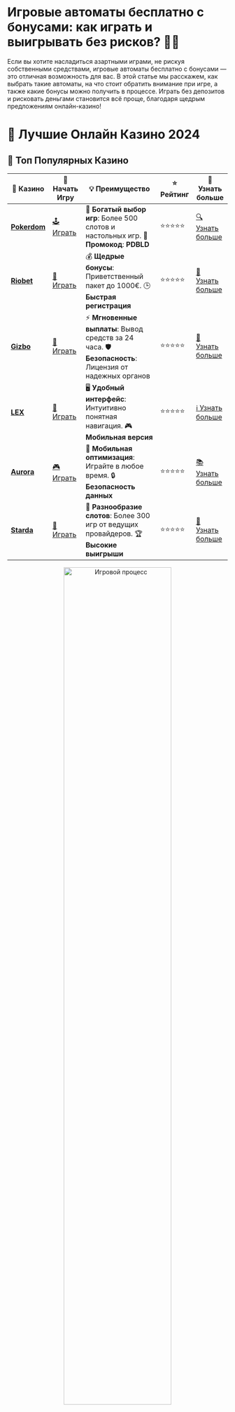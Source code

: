 # **Игровые автоматы бесплатно с бонусами: как играть и выигрывать без рисков? 🎰💸**

Если вы хотите насладиться азартными играми, не рискуя собственными средствами, игровые автоматы бесплатно с бонусами — это отличная возможность для вас. В этой статье мы расскажем, как выбрать такие автоматы, на что стоит обратить внимание при игре, а также какие бонусы можно получить в процессе. Играть без депозитов и рисковать деньгами становится всё проще, благодаря щедрым предложениям онлайн-казино!

# 🎰 Лучшие Онлайн Казино 2024

## 🌟 Топ Популярных Казино

| 🎲 **Казино** | 🔗 **Начать Игру** | 💡 **Преимущество** | ⭐ **Рейтинг** | 🔗 **Узнать больше** |
|--------------|---------------------|---------------------|----------------|----------------------|
| [**Pokerdom**](https://brandplay.link/4k77v2yx) | [🕹️ Играть](https://brandplay.link/4k77v2yx) | 🎉 **Богатый выбор игр**: Более 500 слотов и настольных игр. 🎁 **Промокод**: **PDBLD** | ⭐⭐⭐⭐⭐ | [🔍 Узнать больше](https://brandplay.link/4k77v2yx) |
| [**Riobet**](https://brandplay.link/7xBLTPyj) | [🎰 Играть](https://brandplay.link/7xBLTPyj) | 💰 **Щедрые бонусы**: Приветственный пакет до 1000€. 🕒 **Быстрая регистрация** | ⭐⭐⭐⭐⭐ | [📖 Узнать больше](https://brandplay.link/7xBLTPyj) |
| [**Gizbo**](https://brandplay.link/bprXw4YV) | [🎲 Играть](https://brandplay.link/bprXw4YV) | ⚡ **Мгновенные выплаты**: Вывод средств за 24 часа. 🛡️ **Безопасность**: Лицензия от надежных органов | ⭐⭐⭐⭐⭐ | [📝 Узнать больше](https://brandplay.link/bprXw4YV) |
| [**LEX**](https://brandplay.link/zW4hdDFV) | [🤑 Играть](https://brandplay.link/zW4hdDFV) | 🖥️ **Удобный интерфейс**: Интуитивно понятная навигация. 🎮 **Мобильная версия** | ⭐⭐⭐⭐⭐ | [ℹ️ Узнать больше](https://brandplay.link/zW4hdDFV) |
| [**Aurora**](https://10trafic-stat2.com/click/668546556bcc6313411604bd/6766/13032/subaccount) | [🎮 Играть](https://10trafic-stat2.com/click/668546556bcc6313411604bd/6766/13032/subaccount) | 📱 **Мобильная оптимизация**: Играйте в любое время. 🔒 **Безопасность данных** | ⭐⭐⭐⭐⭐ | [📚 Узнать больше](https://10trafic-stat2.com/click/668546556bcc6313411604bd/6766/13032/subaccount) |
| [**Starda**](https://brandplay.link/fB7xwRFL) | [🎯 Играть](https://brandplay.link/fB7xwRFL) | 🎰 **Разнообразие слотов**: Более 300 игр от ведущих провайдеров. 🏆 **Высокие выигрыши** | ⭐⭐⭐⭐⭐ | [🔎 Узнать больше](https://brandplay.link/fB7xwRFL) |

<div align="center">
    <img src="https://i.pinimg.com/originals/87/9e/b9/879eb9354dd0699582408b68f2e253b2.gif" alt="Игровой процесс" width="70%">
</div>

## 💎 Лучшие Бонусы и Акции

| 🎲 **Казино** | 🔗 **Начать Игру** | 💡 **Преимущество** | ⭐ **Рейтинг** | 🔗 **Узнать больше** |
|--------------|---------------------|---------------------|----------------|----------------------|
| [**Kometa**](https://brandplay.link/8ZymQJV8) | [🎰 Играть](https://brandplay.link/8ZymQJV8) | 🎁 **Эксклюзивные бонусы**: Регулярные акции и промо. 🔄 **Программы лояльности** | ⭐⭐⭐⭐☆ | [🔍 Узнать больше](https://brandplay.link/8ZymQJV8) |
| [**R7**](https://brandplay.link/bMd3Yjsw) | [🕹️ Играть](https://brandplay.link/bMd3Yjsw) | 🕒 **Круглосуточная поддержка**: Всегда на связи. 💸 **Высокие лимиты** | ⭐⭐⭐⭐☆ | [📖 Узнать больше](https://brandplay.link/bMd3Yjsw) |
| [**7K**](https://brandplay.link/BvQyFShp) | [🎲 Играть](https://brandplay.link/BvQyFShp) | 🌟 **Эксклюзивные бонусы**: Только для VIP игроков. 🎉 **Сезонные акции** | ⭐⭐⭐⭐☆ | [📝 Узнать больше](https://brandplay.link/BvQyFShp) |
| [**Kent**](https://brandplay.link/Fv2WP3js) | [🤑 Играть](https://brandplay.link/Fv2WP3js) | 📈 **Высокий RTP**: Более 98%. 💼 **Профессиональная поддержка** | ⭐⭐⭐⭐☆ | [ℹ️ Узнать больше](https://brandplay.link/Fv2WP3js) |
| [**1Xslots**](https://brandplay.link/hSB1khtr) | [🎮 Играть](https://brandplay.link/hSB1khtr) | 🎉 **Множество акций**: Еженедельные бонусы и турниры. 🛡️ **Безопасность** | ⭐⭐⭐⭐☆ | [📚 Узнать больше](https://brandplay.link/hSB1khtr) |
| [**Gama**](https://brandplay.link/j6NMKsDz) | [🎯 Играть](https://brandplay.link/j6NMKsDz) | 🔍 **Интуитивный интерфейс**: Легкость использования. 🏅 **Престижные турниры** | ⭐⭐⭐⭐☆ | [🔎 Узнать больше](https://brandplay.link/j6NMKsDz) |

<div align="center">
    <img src="https://i.pinimg.com/originals/87/9e/b9/879eb9354dd0699582408b68f2e253b2.gif" alt="Игровой процесс" width="70%">
</div>

## 🚀 Быстрые Выигрыши и Поддержка

| 🎲 **Казино** | 🔗 **Начать Игру** | 💡 **Преимущество** | ⭐ **Рейтинг** | 🔗 **Узнать больше** |
|--------------|---------------------|---------------------|----------------|----------------------|
| [**Onion**](https://brandplay.link/zBGRVpQ9) | [🎰 Играть](https://brandplay.link/zBGRVpQ9) | 🤑 **Низкие ставки**: Идеально для начинающих. 🔄 **Быстрые выводы** | ⭐⭐⭐⭐☆ | [🔍 Узнать больше](https://brandplay.link/zBGRVpQ9) |
| [**Чемпион**](https://temon-gter.cfd/go/lRq?p80412p304504pcc44t17455) | [🕹️ Играть](https://temon-gter.cfd/go/lRq?p80412p304504pcc44t17455) | 🏅 **Лояльная программа**: Награды за активность. 🎁 **Ежемесячные бонусы** | ⭐⭐⭐⭐☆ | [📖 Узнать больше](https://temon-gter.cfd/go/lRq?p80412p304504pcc44t17455) |
| [**Vavada**](https://vavadapartner.pro/?promo=ea5c9275-6854-4505-94fc-95ab18221945-linkb2) | [🎲 Играть](https://vavadapartner.pro/?promo=ea5c9275-6854-4505-94fc-95ab18221945-linkb2) | 🚀 **Быстрая регистрация**: Начните играть мгновенно. 🔐 **Безопасные транзакции** | ⭐⭐⭐⭐☆ | [📝 Узнать больше](https://vavadapartner.pro/?promo=ea5c9275-6854-4505-94fc-95ab18221945-linkb2) |
| [**Friends**](https://gofriends.kim/linkb2) | [🤑 Играть](https://gofriends.kim/linkb2) | 🤝 **Социальные игры**: Играйте с друзьями. 🌐 **Мультиплатформенность** | ⭐⭐⭐⭐☆ | [ℹ️ Узнать больше](https://gofriends.kim/linkb2) |
| [**1WIN**](https://brandplay.link/smXVpBbG) | [🎮 Играть](https://brandplay.link/smXVpBbG) | 🏆 **Спортивные ставки**: Широкий выбор видов спорта. 💵 **Высокие коэффициенты** | ⭐⭐⭐⭐☆ | [📚 Узнать больше](https://brandplay.link/smXVpBbG) |
| [**Drip**](https://drp-ircp01.com/c07e6a3db) | [🎯 Играть](https://drp-ircp01.com/c07e6a3db) | 🌐 **Инновационные игры**: Новейшие игровые технологии. 🛡️ **Высокая безопасность** | ⭐⭐⭐⭐☆ | [🔎 Узнать больше](https://drp-ircp01.com/c07e6a3db) |
| [**JoyCasino**](https://rpc30.call2me.pro/?/ru/registration?apkpop=0&partner=p24970p3291217pc98f) | [🎰 Играть](https://rpc30.call2me.pro/?/ru/registration?apkpop=0&partner=p24970p3291217pc98f) | 🎁 **Приятные бонусы**: Ежедневные акции и подарки. 🕹️ **Разнообразие игр** | ⭐⭐⭐⭐☆ | [🔍 Узнать больше](https://rpc30.call2me.pro/?/ru/registration?apkpop=0&partner=p24970p3291217pc98f) |

<div align="center">
    <img src="https://i.pinimg.com/originals/87/9e/b9/879eb9354dd0699582408b68f2e253b2.gif" alt="Игровой процесс" width="70%">
</div>
---

✨ **Выбирайте лучшее казино для себя и наслаждайтесь игрой! Удачи!** ✨
![Игровые автоматы бесплатно с бонусами](https://i.pinimg.com/originals/a9/29/6e/a9296ea1cf6a7c20a985e593451f0323.png)

## Что такое **игровые автоматы бесплатно с бонусами**? 🎁

**Игровые автоматы бесплатно с бонусами** — это игровые машины, в которых можно играть без первоначальных вложений, используя бонусные средства или фриспины, предоставленные онлайн-казино. Это позволяет вам испытать удачу, не рискуя собственными деньгами, и даже выигрывать реальные деньги, если условия бонуса позволяют.

В таких играх могут быть предложены **бонусы за регистрацию**, **фриспины** на популярных слотах, а также другие акционные предложения, которые позволяют игрокам тестировать игровые автоматы бесплатно.

## Какие **бонусы** могут быть у игровых автоматов? 💎

Онлайн-казино часто предоставляют различные бонусы, которые делают игру более интересной и выгодной. Вот несколько популярных видов бонусов, которые можно получить при игре на игровых автоматах:

### 1. **Бонусы за регистрацию** 📝

Многие онлайн-казино предлагают бонусы за регистрацию, которые можно использовать для игры на слотах. Это может быть как бесплатные вращения (фриспины), так и бонусы на депозит. Например, при регистрации на платформе вам могут предоставить 50 или 100 фриспинов, которые можно потратить на определенные слоты.

### 2. **Фриспины (Free Spins)** 🔄

Фриспины — это бесплатные вращения, которые вы получаете для игры на определённых слотах. Обычно фриспины выдаются как часть бонуса за регистрацию или при выполнении акций. Эти бонусы позволяют вам крутить барабаны без риска потратить собственные деньги.

### 3. **Бонусы на депозит** 💰

Некоторые онлайн-казино предлагают бонусы на депозит — например, 100% бонус на первый депозит, что означает, что казино удваивает вашу первую сумму пополнения. Эти бонусы могут быть использованы для ставок на различных игровых автоматах.

### 4. **Кэшбэк (Cashback)** 🔄

Бонусы в виде кэшбэка позволяют вам возвращать часть проигранных средств. Например, если вы играли в игровые автоматы и потеряли деньги, вам может быть возвращено определенное количество средств в виде кэшбэка, что дает возможность продолжить игру.

### 5. **Бонусы на мобильные устройства** 📱

Некоторые казино предлагают специальные бонусы для мобильных игроков. Например, фриспины или дополнительные бонусы при игре через мобильное приложение.

## Как выбрать **игровые автоматы бесплатно с бонусами**? 🔍

При выборе автоматов для игры важно учитывать несколько факторов, чтобы не попасть в ловушку и не столкнуться с неприятными сюрпризами. Вот несколько рекомендаций, как выбрать лучшие бесплатные слоты с бонусами:

### 1. **Проверяйте лицензии казино** 🔒

Важно, чтобы казино было лицензированным. Лицензия от регулирующих органов гарантирует, что игра в казино будет честной и прозрачной, а ваши выигрыши будут выплачены в полном объеме.

### 2. **Изучайте условия бонусов** 📑

Перед тем как воспользоваться бонусами, всегда читайте условия их использования. Обратите внимание на требования по ставкам, чтобы убедиться, что вы сможете использовать бонусы на игровых автоматах без проблем.

### 3. **Выбирайте популярные игры с бонусами** 🎮

Лучшие игровые автоматы с бонусами часто имеют широкое распространение и положительные отзывы игроков. Популярные слоты могут предложить более выгодные условия для получения бонусов, а также более высокий шанс на выигрыш.

### 4. **Играйте на надежных платформах** 💻

Остерегайтесь мошеннических сайтов. Играйте только в тех казино, которые имеют хорошую репутацию, лицензии и предлагают прозрачные условия бонусов.

### 5. **Проверьте размер ставок и возможность вывода** 💳

Убедитесь, что выбранные вами автоматы имеют низкие ставки для игры и поддерживают вывод выигрышей. Так вам будет проще контролировать свои деньги и наслаждаться игрой без лишнего стресса.

## Как играть на **игровых автоматах бесплатно с бонусами** и выигрывать? 💵

Играя на слотах с бонусами, важно следовать нескольким простым правилам, чтобы повысить шансы на успех:

### 1. **Используйте все бонусы по максимуму** 🏅

Используйте бонусы, такие как фриспины, бонусы на депозит и другие предложения, чтобы увеличить свои шансы на выигрыш. Это позволит вам играть дольше, не рискуя своими средствами.

### 2. **Начинайте с демо-версий** 🆓

Если вы новичок, попробуйте играть сначала в демо-версии автоматов. Это даст вам возможность ознакомиться с механикой игры без риска потратить реальные деньги.

### 3. **Следите за ставками** 🎯

Не ставьте слишком большие суммы на каждое вращение, особенно если играете на бонусные средства. Разумное управление банкроллом поможет вам дольше наслаждаться игрой и повысить шансы на получение бонусов.

### 4. **Играйте на проверенных слотах** 🔍

Выбирайте игровые автоматы, которые уже зарекомендовали себя среди игроков. Это позволит вам избежать неприятных сюрпризов и повысить шансы на выигрыш.

## Заключение: игровые автоматы бесплатно с бонусами — это отличная возможность для новичков и опытных игроков! 🎉

Игровые автоматы с бонусами — это отличный способ погрузиться в мир азартных игр без риска потратить свои деньги. Бонусы, такие как фриспины и бонусы за регистрацию, дают вам шанс выиграть реальные деньги и при этом учиться и развлекаться без лишних затрат. Главное — это ответственный подход и умение пользоваться бонусами по назначению.

Не забывайте проверять лицензию казино, условия бонусов и популярность слотов, чтобы получить лучший опыт игры. Желаем удачи и больших выигрышей! 🍀💰
